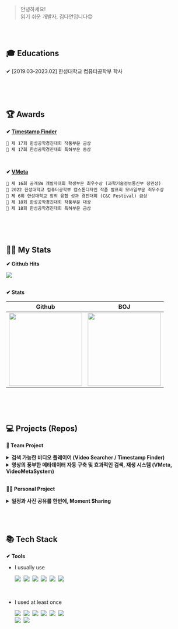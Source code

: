 
> 안녕하세요! <br>
> 읽기 쉬운 개발자, 김다연입니다😊

<br>
<br>

<h2>🎓 Educations </h2>

✔ [2019.03-2023.02] 한성대학교 컴퓨터공학부 학사

<br>
<br>
<br>

<h2>🏆 Awards </h2>

<b> ✔ <a href = "https://www.github.com/HSTACK-2022/TimestampFinder">Timestamp Finder</a></b>

	🥈 제 17회 한성공학경진대회 작품부문 금상
	🥉 제 17회 한성공학경진대회 특허부문 동상
	
<br>

<b> ✔ <a href="https://github.com/HSTACK-2022/VideoMetaSystem">VMeta</a></b>

	🥇 제 16회 공개SW 개발자대회 학생부문 최우수상 (과학기술정보통신부 장관상)
	🥇 2022 한성대학교 컴퓨터공학부 캡스톤디자인 작품 발표회 모바일부문 최우수상
	🥈 제 6회 한성대학교 창의 융합 성과 경진대회 (C&C Festival) 금상
	🥇 제 18회 한성공학경진대회 작품부문 대상
	🥇 제 18회 한성공학경진대회 특허부문 금상

<br>
<br>
<br>

<h2>👩‍💻 My Stats </h2>

<b> ✔ Github Hits </b> <br/>

<a href="https://hits.seeyoufarm.com"><img src="https://hits.seeyoufarm.com/api/count/incr/badge.svg?url=https%3A%2F%2Fgithub.com%2Fyeondelight&count_bg=%2341B883&title_bg=%23CDC2C2&icon=github.svg&icon_color=%23E7E7E7&title=hits&edge_flat=false"/></a>

<br/>
<b> ✔ Stats</b>

| Github | BOJ |
| --- | --- |
| <img src="https://github-readme-stats.vercel.app/api?username=yeondelight&hide_title=true&show_icons=true&include_all_commits=true&disable_animations=true&theme=vue" height="200px"> | <img src="http://mazassumnida.wtf/api/v2/generate_badge?boj=ydelight" height="200px"> |

<br>
<br>
<br>

<h2> 💻  Projects (Repos) </h2>


<b> 👬 Team Project </b> 

  <details>
  <summary><b>검색 가능한 비디오 플레이어 (Video Searcher / Timestamp Finder)</b></summary>
  <div markdown="1">
    <br>
    <a href="https://github.com/HSTACK-2022/VideoSearcher"><img src="https://user-images.githubusercontent.com/73868349/187857334-510a3c9f-5667-46f8-bbd3-a80be5d59d63.jpg" alt="VideoSearcher" width = "480" height="270" /></a><br>

    Video Searcher (Timestamp Finder)는 영상 내 키워드와 이미지를 바탕으로 한 검색 시스템을 구축해
    사용자에게 효율적인 영상 시청을 제공하는 Android Application입니다.

  - 개발 기간 : 2021.06 ~ 2021.09
    <br>
  - 핵심 기술
    - FFmpeg과 ETRI STT API를 이용한 영상의 스크립트 추출
    - OpenCV를 활용한 영상 내 장면 변화 감지 및 추출
    <br>
  - **⚙BACKEND** 담당
    - Java 기반의 Android application 틀 제작
    - ffmpeg과 ETRI STT API를 이용한 영상의 스크립트 추출 기능 구현
    - OpenCV를 활용한 영상 내 장면 변화 감지 및 추출 기능 구현
    <br/>
    <br/>
  </div>
  </details>

  <details>
  <summary><b>영상의 풍부한 메타데이터 자동 구축 및 효과적인 검색, 재생 시스템 (VMeta, VideoMetaSystem)</b></summary>
  <div markdown="1">
    <br>
    <a href="https://github.com/HSTACK-2022/VideoMetaSystem"><img src="https://user-images.githubusercontent.com/73868349/171586152-85d907ca-51e4-4186-998c-c3c808e651e2.jpg" alt="VMeta" width = "480" height="270"/></a><br>

    Video Meta System (이하 VMeta)는 영상의 메타데이터를 자동으로 구축해
    사용자에게 세밀하고 용이한 검색을 가능하게 하는 시스템입니다.

  - 개발 기간 : 2022.01 ~ 2021.11
    <br>
  - 핵심 기술
    - MySQL로 메타데이터 관리가 가능한 Flask 서버
    - Tensorflow의 Keras와 OpenCV, ffmpeg 등 다양한 기술을 활용해 풍부한 메타데이터를 생성
    - HTML, CSS, Javascript를 이용한 웹 홈페이지 제작
    - 직접 개발한 Deep Rank 알고리즘을 활용하여 영상 검색의 정확도 향상
    <br>
  - **🔧PM ** 및 **⚙BACKEND** 담당
    - Github을 이용하여 프로젝트 전반 관리
    - Django, Flask를 이용하여 시스템 뼈대 구현
    - OpenCV, ffmpeg 등을 활용해 풍부한 메타데이터 생성 → API화
    <br/>
    <br/>
  </div>
  </details>    

<br>

<b> 🙍‍♀️ Personal Project </b> 

  <details>
  <summary><b>일정과 사진 공유를 한번에, Moment Sharing</b></summary>
  <div markdown="1">
    <br>
    <a href="https://github.com/yeondelight/MomentSharing"><img src="https://user-images.githubusercontent.com/73868349/213384045-fb8f7f08-e2b9-4ba3-9280-49c2bfdf8c3d.png" alt="VMeta" width = "480" height="270"/></a><br>

    MomentSharing은 각 일정마다 앨범을 생성하고,
    사진 업로드 및 해당 사진에 대한 감정을 공유하는 iOS 어플리케이션입니다.

  - 개발 기간 : 2022.05
    <br>
  - 핵심 기술
    - Firebase를 이용한 로그인 및 데이터 관리
    <br/>
    <br/>
  </div>
  </details>  

<br>
<br>
<br>

<h2> 📚 Tech Stack </h2>

<b> ✔ Tools </b><br>

- I usually use
	<p>
	<img src="https://img.shields.io/badge/Java-007396?style=for-the-badge&logo=OpenJDK&logoColor=white"/></a>&nbsp
	<img src="https://img.shields.io/badge/Python-3766AB?style=for-the-badge&logo=Python&logoColor=white"/></a>&nbsp 
	<img src="https://img.shields.io/badge/Flask-000000?style=for-the-badge&logo=Flask&logoColor=white"/></a>&nbsp
	<img src="https://img.shields.io/badge/Django-092E20?style=for-the-badge&logo=Django&logoColor=white"/></a>&nbsp
	<img src="https://img.shields.io/badge/Mysql-E6B91E?style=for-the-badge&logo=MySql&logoColor=white"/></a>&nbsp
	<img src="https://img.shields.io/badge/Github-181717?style=for-the-badge&logo=Github&logoColor=white"/></a>&nbsp	
	</p>
<br/>

- I used at least once 
	<p>
	<img src="https://img.shields.io/badge/HTML-E34F26?style=for-the-badge&logo=html5&logoColor=white"/></a>&nbsp
	<img src="https://img.shields.io/badge/CSS-1572B6?style=for-the-badge&logo=css3&logoColor=white"/></a>&nbsp
	<img src="https://img.shields.io/badge/Javascript-F7DF1E?style=for-the-badge&logo=Javascript&logoColor=white"/></a>&nbsp
	<img src="https://img.shields.io/badge/Node.js-339933?style=for-the-badge&logo=Node.js&logoColor=white"/></a>&nbsp
	<img src="https://img.shields.io/badge/Swift-F05138?style=for-the-badge&logo=Swift&logoColor=white"/></a>&nbsp
	<img src="https://img.shields.io/badge/kotlin-%230095D5.svg?&style=for-the-badge&logo=kotlin&logoColor=white"/></a>&nbsp<br/>
	<img src="https://img.shields.io/badge/Firebase-FFCA28?style=for-the-badge&logo=Firebase&logoColor=white"/></a>&nbsp 
	<img src="https://img.shields.io/badge/Linux-FCC624?style=for-the-badge&logo=Linux&logoColor=white"/></a>&nbsp 
	</p>


